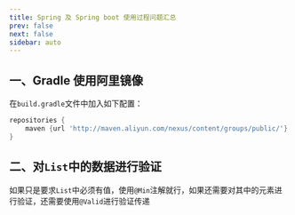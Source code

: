 ```yaml
---
title: Spring 及 Spring boot 使用过程问题汇总
prev: false
next: false
sidebar: auto
---
```


## 一、Gradle 使用阿里镜像

在`build.gradle`文件中加入如下配置：

```groovy
repositories {
    maven {url 'http://maven.aliyun.com/nexus/content/groups/public/'}
}
```

## 二、对`List`中的数据进行验证

如果只是要求`List`中必须有值，使用`@Min`注解就行，如果还需要对其中的元素进行验证，还需要使用`@Valid`进行验证传递
